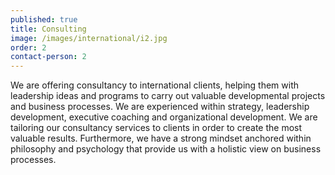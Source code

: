 ```yaml
---
published: true
title: Consulting
image: /images/international/i2.jpg
order: 2
contact-person: 2
---
```


We are offering consultancy to international clients, helping them with leadership ideas and programs to carry out valuable developmental projects and business processes. We are experienced within strategy, leadership development, executive coaching and organizational development. We are tailoring our consultancy services to clients in order to create the most valuable results. Furthermore, we have a strong mindset anchored within philosophy and psychology that provide us with a holistic view on business processes.  

 